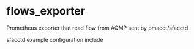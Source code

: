 # flows_exporter
Prometheus exporter that read flow from AQMP sent by pmacct/sfacctd

sfacctd example configuration include

